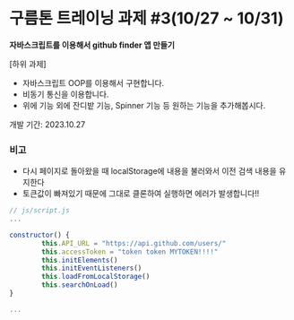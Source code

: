# 구름톤 트레이닝 과제 #3(10/27 ~ 10/31)

**자바스크립트를 이용해서 github finder 앱 만들기**

[하위 과제]

-   자바스크립트 OOP를 이용해서 구현합니다.
-   비동기 통신을 이용합니다.
-   위에 기능 외에 잔디밭 기능, Spinner 기능 등 원하는 기능을 추가해봅시다.

개발 기간: 2023.10.27

### 비고

-   다시 페이지로 돌아왔을 때 localStorage에 내용을 불러와서 이전 검색 내용을 유지한다
-   토큰값이 빠져있기 때문에 그대로 클론하여 실행하면 에러가 발생합니다!!

```javascript
// js/script.js
...

constructor() {
        this.API_URL = "https://api.github.com/users/"
        this.accessToken = "token token MYTOKEN!!!!"
        this.initElements()
        this.initEventListeners()
        this.loadFromLocalStorage()
        this.searchOnLoad()
}

...
```
